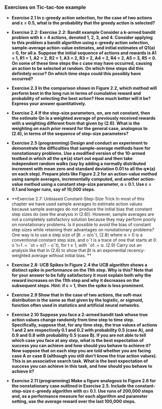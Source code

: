 ### Exercises on Tic-tac-toe example

- **Exercise 2.1 In ε-greedy action selection, for the case of two actions and ε = 0.5, what is
the probability that the greedy action is selected?**

- **Exercise 2.2: Exercise 2.2: Bandit example Consider a k-armed bandit problem with k = 4 actions,
denoted 1, 2, 3, and 4. Consider applying to this problem a bandit algorithm using
ε-greedy action selection, sample-average action-value estimates, and initial estimates
of Q1(a) = 0, for all a. Suppose the initial sequence of actions and rewards is A1 = 1,
R1 = 1, A2 = 2, R2 = 1, A3 = 2, R3 = 2, A4 = 2, R4 = 2, A5 = 3, R5 = 0. On some
of these time steps the ε case may have occurred, causing an action to be selected at
random. On which time steps did this definitely occur? On which time steps could this
possibly have occurred?**


- **Exercise 2.3 In the comparison shown in Figure 2.2, which method will perform best in
the long run in terms of cumulative reward and probability of selecting the best action?
How much better will it be? Express your answer quantitatively.**


- **Exercise 2.4 If the step-size parameters, αn, are not constant, then the estimate Qn is
a weighted average of previously received rewards with a weighting different from that
given by (2.6). What is the weighting on each prior reward for the general case, analogous
to (2.6), in terms of the sequence of step-size parameters?**

   

- **Exercise 2.5 (programming) Design and conduct an experiment to demonstrate the
difficulties that sample-average methods have for nonstationary problems. Use a modified
version of the 10-armed testbed in which all the q∗(a) start out equal and then take
independent random walks (say by adding a normally distributed increment with mean
zero and standard deviation 0.01 to all the q∗(a) on each step). Prepare plots like
Figure 2.2 for an action-value method using sample averages, incrementally computed,
and another action-value method using a constant step-size parameter, α = 0.1. Use
ε = 0.1 and longer runs, say of 10,000 steps.**


- **Exercise 2.7: Unbiased Constant-Step-Size Trick In most of this chapter we have used
sample averages to estimate action values because sample averages do not produce the
initial bias that constant step sizes do (see the analysis in (2.6)). However, sample
averages are not a completely satisfactory solution because they may perform poorly
on nonstationary problems. Is it possible to avoid the bias of constant step sizes while
retaining their advantages on nonstationary problems? One way is to use a step size of
βt .= α/o¯t, (2.8)
where α > 0 is a conventional constant step size, and o¯t is a trace of one that starts at 0:
o¯t+1
.= ¯ot + α(1 − o¯t), for t ≥ 1, with ¯o1
.= α. (2.9)
Carry out an analysis like that in (2.6) to show that βt is an exponential recency-weighted
average without initial bias.
**

- **Exercise 2.8: UCB Spikes In Figure 2.4 the UCB algorithm shows a distinct spike
in performance on the 11th step. Why is this? Note that for your answer to be fully
satisfactory it must explain both why the reward increases on the 11th step and why it
decreases on the subsequent steps. Hint: if c = 1, then the spike is less prominent.**


- **Exercise 2.9 Show that in the case of two actions, the soft-max distribution is the same
as that given by the logistic, or sigmoid, function often used in statistics and artificial
neural networks.**

- **Exercise 2.10 Suppose you face a 2-armed bandit task whose true action values change
randomly from time step to time step. Specifically, suppose that, for any time step, the
true values of actions 1 and 2 are respectively 0.1 and 0.2 with probability 0.5 (case A),
and 0.9 and 0.8 with probability 0.5 (case B). If you are not able to tell which case you
face at any step, what is the best expectation of success you can achieve and how should
you behave to achieve it? Now suppose that on each step you are told whether you are
facing case A or case B (although you still don’t know the true action values). This is an
associative search task. What is the best expectation of success you can achieve in this
task, and how should you behave to achieve it?**

- **Exercise 2.11 (programming) Make a figure analogous to Figure 2.6 for the nonstationary
case outlined in Exercise 2.5. Include the constant-step-size ε-greedy algorithm with
α= 0.1. Use runs of 200,000 steps and, as a performance measure for each algorithm and
parameter setting, use the average reward over the last 100,000 steps.**